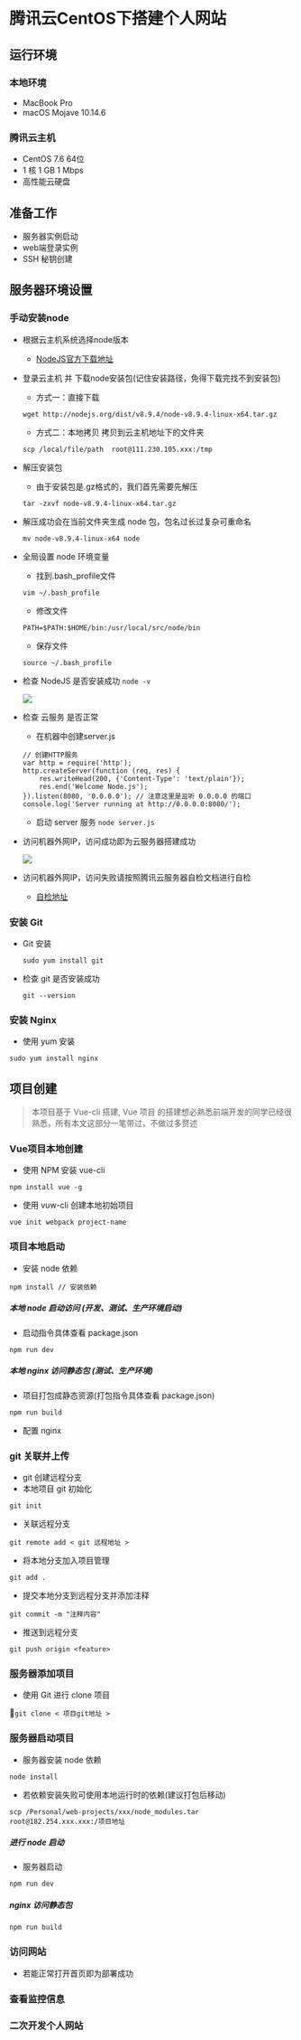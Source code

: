 # 腾讯云CentOS下搭建个人网站
## 运行环境
### 本地环境
* MacBook Pro
* macOS Mojave 10.14.6

### 腾讯云主机
* CentOS 7.6 64位
* 1 核 1 GB 1 Mbps
* 高性能云硬盘

## 准备工作
* 服务器实例启动
* web端登录实例
* SSH 秘钥创建

## 服务器环境设置
### 手动安装node
* 根据云主机系统选择node版本
	* [NodeJS官方下载地址](https://nodejs.org/en/download/)
* 登录云主机 并 下载node安装包(记住安装路径，免得下载完找不到安装包)
	* 方式一：直接下载

	```
	wget http://nodejs.org/dist/v8.9.4/node-v8.9.4-linux-x64.tar.gz
	```
	* 方式二：本地拷贝 拷贝到云主机地址下的文件夹

	```
	scp /local/file/path  root@111.230.105.xxx:/tmp
	```
* 解压安装包
	* 由于安装包是.gz格式的，我们首先需要先解压

	```
	tar -zxvf node-v8.9.4-linux-x64.tar.gz
	```	
* 解压成功会在当前文件夹生成 node 包，包名过长过复杂可重命名

	```
	mv node-v8.9.4-linux-x64 node
	```	
* 全局设置 node 环境变量 
	* 找到.bash_profile文件

	```
	vim ~/.bash_profile
	```
	* 修改文件

	```
	PATH=$PATH:$HOME/bin:/usr/local/src/node/bin
	```
	* 保存文件

	```
	source ~/.bash_profile
	```
* 检查 NodeJS 是否安装成功 `node -v`

	![](../images/node-success.png)

* 检查 云服务 是否正常
	* 在机器中创建server.js
	
	```
	// 创建HTTP服务
	var http = require('http');
	http.createServer(function (req, res) {
		res.writeHead(200, {'Content-Type': 'text/plain'});
		res.end('Welcome Node.js');
	}).listen(8080, '0.0.0.0'); // 注意这里是监听 0.0.0.0 的端口
	console.log('Server running at http://0.0.0.0:8080/');
	```
	* 启动 server 服务 `node server.js`
* 访问机器外网IP，访问成功即为云服务器搭建成功

	![](../images/server-success.png)

* 访问机器外网IP，访问失败请按照腾讯云服务器自检文档进行自检
	* [自检地址](https://cloud.tencent.com/document/product/213/14633)

### 安装 Git
* Git 安装

	`sudo yum install git`

* 检查 git 是否安装成功

	`git --version`
	
### 安装 Nginx
* 使用 yum 安装

`sudo yum install nginx`

## 项目创建
> 本项目基于 Vue-cli 搭建, Vue 项目 的搭建想必熟悉前端开发的同学已经很熟悉，所有本文这部分一笔带过，不做过多赘述

### Vue项目本地创建
* 使用 NPM 安装 vue-cli

`npm install vue -g`

* 使用 vuw-cli 创建本地初始项目

`vue init webpack project-name`

### 项目本地启动
* 安装 node 依赖

```
npm install // 安装依赖
```

##### 本地 node 启动访问 (开发、测试、生产环境启动)
* 启动指令具体查看 package.json

```
npm run dev
```

##### 本地 nginx 访问静态包 (测试、生产环境)
* 项目打包成静态资源(打包指令具体查看 package.json)

```
npm run build
```

* 配置 nginx

### git 关联并上传
* git 创建远程分支
* 本地项目 git 初始化

`git init`

* 关联远程分支

`git remote add < git 远程地址 >`

* 将本地分支加入项目管理

`git add .`

* 提交本地分支到远程分支并添加注释

`git commit -m "注释内容" `

* 推送到远程分支

`git push origin <feature>`

### 服务器添加项目
* 使用 Git 进行 clone 项目

`git clone < 项目git地址 >`

### 服务器启动项目
* 服务器安装 node 依赖

`node install`

* 若依赖安装失败可使用本地运行时的依赖(建议打包后移动)

`scp /Personal/web-projects/xxx/node_modules.tar  root@182.254.xxx.xxx:/项目地址`

##### 进行 node 启动
* 服务器启动

`npm run dev`

##### nginx 访问静态包

`npm run build`

### 访问网站
* 若能正常打开首页即为部署成功

### 查看监控信息
### 二次开发个人网站
	
